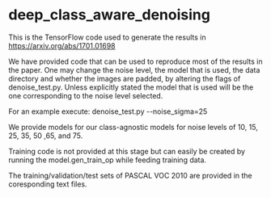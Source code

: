 # deep_class_aware_denoising
This is the TensorFlow code used to generate the results in https://arxiv.org/abs/1701.01698

We have provided code that can be used to reproduce most of the results in the paper. One may change the noise level, the model that is used, the data directory and whether the images are padded, by altering the flags of denoise_test.py. Unless explicitly stated the model that is used will be the one corresponding to the noise level selected.

For an example execute: denoise_test.py --noise_sigma=25

We provide models for our class-agnostic models for noise levels of 10, 15, 25, 35, 50 ,65, and 75.

Training code is not provided at this stage but can easily be created by running the model.gen_train_op while feeding training data.

The training/validation/test sets of PASCAL VOC 2010 are provided in the coresponding text files.
